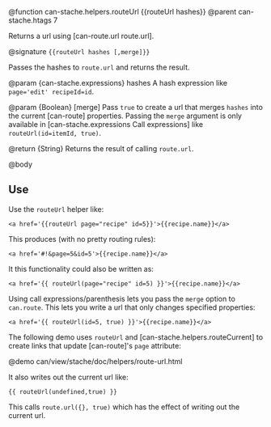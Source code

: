 @function can-stache.helpers.routeUrl {{routeUrl hashes}}
@parent can-stache.htags 7

Returns a url using [can-route.url route.url].

@signature `{{routeUrl hashes [,merge]}}`

Passes the hashes to `route.url` and returns the result.

@param {can-stache.expressions} hashes A hash expression like `page='edit' recipeId=id`.

@param {Boolean} [merge] Pass `true` to create a url that merges `hashes` into the 
current [can-route] properties.  Passing the `merge` argument is only available 
in [can-stache.expressions Call expressions] like `routeUrl(id=itemId, true)`.

@return {String} Returns the result of calling `route.url`.

@body

## Use

Use the `routeUrl` helper like:

```
<a href='{{routeUrl page="recipe" id=5}}'>{{recipe.name}}</a>
```

This produces (with no pretty routing rules):

```
<a href='#!&page=5&id=5'>{{recipe.name}}</a>
```

It this functionality could also be written as:

```
<a href='{{ routeUrl(page="recipe" id=5) }}'>{{recipe.name}}</a>
```

Using call expressions/parenthesis lets you pass the `merge` option to `can.route`.  This
lets you write a url that only changes specified properties:

```
<a href='{{ routeUrl(id=5, true) }}'>{{recipe.name}}</a>
```




The following demo uses `routeUrl` and [can-stache.helpers.routeCurrent] to 
create links that update [can-route]'s `page` attribute:

@demo can/view/stache/doc/helpers/route-url.html

It also writes out the current url like:

```
{{ routeUrl(undefined,true) }}
```

This calls `route.url({}, true)` which has the effect of writing out
the current url.

